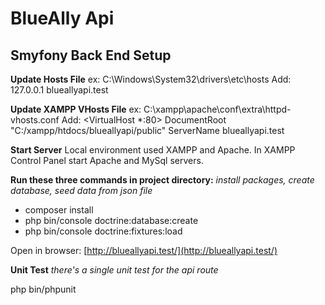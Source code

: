 # BlueAlly Api

## Smyfony Back End Setup

**Update Hosts File**
ex: C:\Windows\System32\drivers\etc\hosts
Add: 127.0.0.1 blueallyapi.test

**Update XAMPP VHosts File**
ex: C:\xampp\apache\conf\extra\httpd-vhosts.conf
Add:
<VirtualHost *:80>
    DocumentRoot "C:/xampp/htdocs/blueallyapi/public"
    ServerName blueallyapi.test
</VirtualHost>

**Start Server**
Local environment used XAMPP and Apache. In XAMPP Control Panel start Apache and MySql servers.

**Run these three commands in project directory:**
*install packages, create database, seed data from json file*

* composer install
* php bin/console doctrine:database:create
* php bin/console doctrine:fixtures:load  

Open in browser: [http://blueallyapi.test/](http://blueallyapi.test/)

**Unit Test**
*there's a single unit test for the api route*

php bin/phpunit